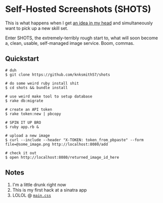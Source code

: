 Self-Hosted Screenshots (SHOTS)
===============================

This is what happens when I get [an idea in my head](https://twitter.com/knksmith57/status/429753613615788032) and simultaneously want to pick up a new skill set.

Enter SHOTS, the extremely-terribly rough start to, what will soon become a, clean, usable, self-managed image service. Boom, commas.


## Quickstart

```
# duh
$ git clone https://github.com/knksmith57/shots

# do some weird ruby install shit
$ cd shots && bundle install

# use weird make tool to setup database
$ rake db:migrate

# create an API token
$ rake token:new | pbcopy

# SPIN IT UP BRO
$ ruby app.rb &

# upload a new image
$ curl --include --header "X-TOKEN: token_from_pbpaste" --form file=@some_image.png http://localhost:8080/add

# check it out
$ open http://localhost:8080/returned_image_id_here
```


## Notes

1. I'm a little drunk right now
2. This is my first hack at a sinatra app
3. LOLOL @ [`main.css`](public/css/main.css)

